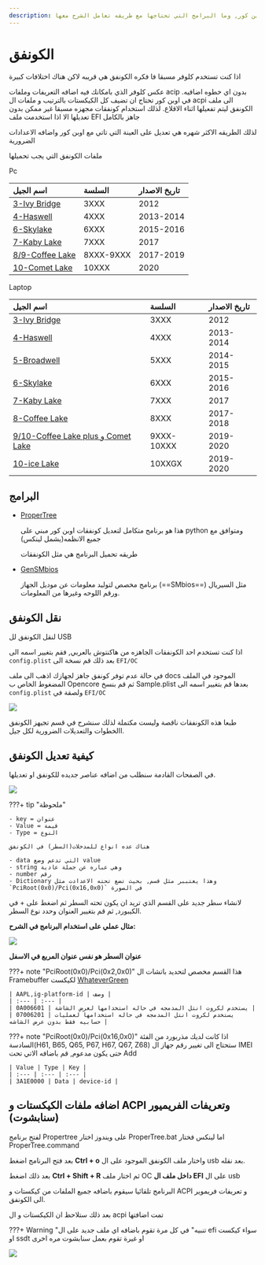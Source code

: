 ```yaml
---
description: اساسيات اعداد الكونفق للاوبن كور, وما البرامج التي تحتاجها مع طريقه تعامل الشرح معها.
---
```


# الكونفق

اذا كنت تستخدم كلوفر مسبقا فا فكره الكونفق هي قريبه لاكن هناك اختلافات كبيرة

عكس كلوفر الذي بامكانك فيه اضافه التعريفات وملفات acip بدون اي خطوه اضافيه.
في اوبن كور تحتاج ان تضيف كل الكيكستات بالترتيب و ملفات ال acpi الى ملف الكونفق ليتم تفعيلها اثناء الاقلاع.
لذلك استخدام كونفقات مجهزه مسبقا غير ممكن بدون تعديلها الا اذا استخدمت ملف  EFI جاهز بالكامل

لذلك الطريقه الاكثر شهره هي تعديل على العينة التي تاتي مع اوبن كور واضافه الاعدادات الضرورية

ملفات الكونفق التي يجب تحميلها

Pc

| اسم الجيل | السلسة | تاريخ الاصدار |
| :--- | :--- | :--- |
| [3-Ivy Bridge](/config-setup/3rd-gen) | 3XXX | 2012 |
| [4-Haswell](/config-setup/4th-gen) | 4XXX | 2013-2014 |
| [6-Skylake](/config-setup/6th-gen) | 6XXX | 2015-2016 |
| [7-Kaby Lake](/config-setup/7th-gen) | 7XXX | 2017 |
| [8/9-Coffee Lake](/config-setup/8th-gen) | 8XXX-9XXX | 2017-2019 |
| [10-Comet Lake](/config-setup/10th-gen) | 10XXX | 2020 |

Laptop

| اسم الجيل | السلسة | تاريخ الاصدار |
| :--- | :--- | :--- |
| [3-Ivy Bridge](/config-setup/laptops/3rd-gen/) | 3XXX | 2012 |
| [4-Haswell](/config-setup/laptops/4th-gen/) | 4XXX | 2013-2014 |
| [5-Broadwell](/config-setup/laptops/5th-gen/) | 5XXX | 2014-2015 |
| [6-Skylake](/config-setup/laptops/6th-gen/) | 6XXX | 2015-2016 |
| [7-Kaby Lake](/config-setup/laptops/7th-gen/) | 7XXX | 2017 |
| [8-Coffee Lake](/config-setup/laptops/8th-gen/) | 8XXX | 2017-2018 |
| [9/10-Coffee Lake plus و Comet Lake](/config-setup/laptops/9th-gen/) | 9XXX-10XXX | 2019-2020 |
| [10-ice Lake](/config-setup/laptops/ice-lake/) | 10XXGX | 2019-2020 |

## البرامج

- [ProperTree](https://github.com/corpnewt/propertree)

    هذا هو برنامج متكامل لتعديل كونفقات اوبن كور مبني على python ومتوافق مع جميع الانظمه(يشمل لينكس)

    طريقه تحميل البرنامج هي مثل الكونفقات 

- [GenSMbios](https://github.com/corpnewt/GenSMBIOS)
	
	برنامج مخصص لتوليد معلومات عن موديل الجهاز (==SMbios==) مثل السيريال ورقم اللوحه وغيرها من المعلومات.

## نقل الكونفق

لنقل الكونفق لل USB 

اذا كنت تستخدم احد الكونفقات الجاهزه من هاكنتوش بالعربي, فقم بتغيير اسمه الى `config.plist` بعد ذلك قم نسخة الى `EFI/OC`

في حالة عدم توفر كونفق جاهز لجهازك اذهب الى ملف docs الموجود في الملف المضغوط الخاص ب Opencore ثم قم بنسخ Sample.plist بعدها قم بتغيير اسمه الى `config.plist` ولصقة في `EFI/OC` 

![](/img/EFI-setup/archive-sample.png)

طبعا هذه الكونفقات ناقصة وليست مكتملة لذلك سنشرح في قسم تجيهز الكونفق االخطوات والتعديلات الضرورية لكل جيل.

## كيفية تعديل الكونفق

في الصفحات القادمة سنطلب من اضافه عناصر جديده للكونفق او تعديلها.

![](/img/EFI-setup/propertree-guide.png)

???+ tip "ملحوظة"

	- key = عنوان 
	- Value = قيمة
	- Type = النوع
	
	هناك عده انواع للمدخلات(السطر) في الكونفق
	
	- data التي تدعم وضع value
	- string وهي عباره عن جملة عادية
	- number رقم
	- Dictionary وهذا يعتببر مثل قسم, بحيث تضع تحته الاعدادت مثل `PciRoot(0x0)/Pci(0x16,0x0)` في الصورة

لانشاء سطر جديد على القسم الذي تريد ان يكون تحته السطر ثم اضغط على + في الكيبورد, ثم قم بتغيير العنوان وحدد نوع السطر.

**مثال عملي على استخدام البرنامج في الشرح:**


![](/img/config-setup/3rd-gen/deviceprop.png)

**عنوان السطر هو نفس عنوان المربع في الاسفل**

???+ note "PciRoot(0x0)/Pci(0x2,0x0)"
	هذا القسم مخصص لتحديد باتشات ال Framebuffer لكيكست [WhateverGreen](/EFI-setup/gathering-kexts#gpus)

	| AAPL,ig-platform-id | وصف |
	| :--- | :--- |
	| 0A006601 | يستخدم لكروت انتل المدمجه في حاله استخدامها لعرض الشاشة |
	| 07006201 | يستخدم لكروت انتل المدمجه في حاله استخدامها لعمليات حسابيه فقط بدون عرض الشاشه |


???+ note "PciRoot(0x0)/Pci(0x16,0x0)"
	اذا كانت لديك مذربورد من الفئة السادسة(H61, B65, Q65, P67, H67, Q67, Z68) ستحتاج الى تغيير رقم جهاز ال IMEI حتى يكون مدعوم,
	قم باضافه الاتي تحت Add
	
	| Value | Type | Key |
	| :--- | :--- | :--- |
	| 3A1E0000 | Data | device-id |

## اضافه ملفات الكيكستات و ACPI وتعريفات الفريميور (سنابشوت)

لفتح برنامج Propertree على ويندوز اختار ProperTree.bat اما لينكس فختار ProperTree.command

بعد فتح البرنامج اضغط **Ctrl + o** واختار ملف الكونفق الموجود على ال usb بعد نقله.

بعد ذلك اضغط **Ctrl + Shift + R** ثم اختار ملف OC **داخل ملف ال EFI** على ال usb

البرنامج تلقائيا سيقوم باضافه جميع الملفات من كيكستات و ACPI و تعريفات فريموير الى الكونفق.

بعد ذلك ستلاحظ ان الكيكستات و ال acpi تمت اضافتها

???+ Warning "تنبيه"
	في كل مرة تقوم باضافه اي ملف جديد على ال efi سواء كيكست او ssdt او غيرة تقوم بعمل سنابشوت مره اخرى

![](/img/EFI-setup/propertree-snapshot.png)

